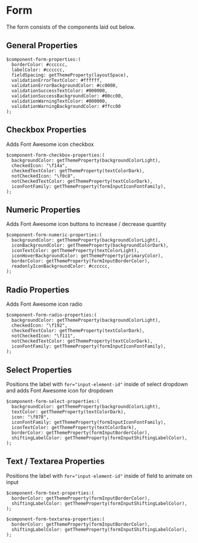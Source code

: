# Form
The form consists of the components laid out below.

## General Properties
```
$component-form-properties:(
  borderColor: #cccccc,
  labelColor: #cccccc,
  fieldSpacing: getThemeProperty(layoutSpace),
  validationErrorTextColor: #ffffff,
  validationErrorBackgroundColor: #cc0000,
  validationSuccessTextColor: #000000,
  validationSuccessBackgroundColor: #00cc00,
  validationWarningTextColor: #000000,
  validationWarningBackgroundColor: #ffcc00
);
```

## Checkbox Properties
Adds Font Awesome icon checkbox
```
$component-form-checkbox-properties:(
  backgroundColor: getThemeProperty(backgroundColorLight),
  checkedIcon: "\f14a",
  checkedTextColor: getThemeProperty(textColorDark),
  notCheckedIcon: "\f0c8",
  notCheckedTextColor: getThemeProperty(textColorDark),
  iconFontFamily: getThemeProperty(formInputIconFontFamily),
);
```


## Numeric Properties
Adds Font Awesome icon buttons to increase / decrease quantity
```
$component-form-numeric-properties:(
  backgroundColor: getThemeProperty(backgroundColorLight),
  iconBackgroundColor: getThemeProperty(backgroundColorDark),
  iconTextColor: getThemeProperty(textColorLight),
  iconHoverBackgroundColor: getThemeProperty(primaryColor),
  borderColor: getThemeProperty(formInputBorderColor),
  readonlyIconBackgroundColor: #cccccc,
);
```

## Radio Properties
Adds Font Awesome icon radio
```
$component-form-radio-properties:(
  backgroundColor: getThemeProperty(backgroundColorLight),
  checkedIcon: "\f192",
  checkedTextColor: getThemeProperty(textColorDark),
  notCheckedIcon: "\f111",
  notCheckedTextColor: getThemeProperty(textColorDark),
  iconFontFamily: getThemeProperty(formInputIconFontFamily),
);
```

## Select Properties
Positions the label with `for="input-element-id"` inside of select dropdown and adds Font Awesome icon for dropdown
```
$component-form-select-properties:(
  backgroundColor: getThemeProperty(backgroundColorLight),
  textColor: getThemeProperty(textColorDark),
  icon: "\f078",
  iconFontFamily: getThemeProperty(formInputIconFontFamily),
  iconTextColor: getThemeProperty(textColorDark),
  borderColor: getThemeProperty(formInputBorderColor),
  shiftingLabelColor: getThemeProperty(formInputShiftingLabelColor),
);
```

## Text / Textarea Properties
Positions the label with `for="input-element-id"` inside of field to animate on input
```
$component-form-text-properties:(
  borderColor: getThemeProperty(formInputBorderColor),
  shiftingLabelColor: getThemeProperty(formInputShiftingLabelColor),
);

$component-form-textarea-properties:(
  borderColor: getThemeProperty(formInputBorderColor),
  shiftingLabelColor: getThemeProperty(formInputShiftingLabelColor),
);
```